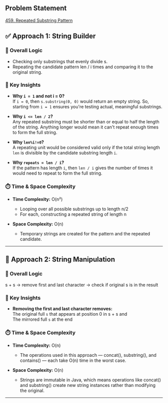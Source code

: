 ## Problem Statement
[459. Repeated Substring Pattern](https://leetcode.com/problems/repeated-substring-pattern/)  

## ✅ Approach 1: String Builder

### 🔁 Overall Logic
- Checking only substrings that evenly divide s.
- Repeating the candidate pattern len / i times and comparing it to the original string.

### 📌 Key Insights

- **Why `i = 1` and not i = 0?**  
  If `i = 0`, then `s.substring(0, 0)` would return an empty string. So, starting from `i = 1` ensures you're testing actual, meaningful substrings.

- **Why `i <= len / 2`?**  
  Any repeated substring must be shorter than or equal to half the length of the string.
  Anything longer would mean it can't repeat enough times to form the full string.

- **Why `len%i!=0`?**  
  A repeating unit would be considered valid only if the total string length `len` is divisible by the candidate substring length `i`.

- **Why `repeats = len / i`?**  
  If the pattern has length `i`, then `len / i` gives the number of times it would need to repeat to form the full string.

### ⏱️ Time & Space Complexity

- **Time Complexity:** O(n²)
  - Looping over all possible substrings up to length n/2
  - For each, constructing a repeated string of length n

- **Space Complexity:** O(n)  
  - Temporary strings are created for the pattern and the repeated candidate.

---

## 🧠 Approach 2: String Manipulation

### 🔁 Overall Logic
s + s → remove first and last character → check if original s is in the result

### 📌 Key Insights

- **Removing the first and last character removes:**  
  The original full `s` that appears at position 0 in s + s and   
  The mirrored full `s` at the end

### ⏱️ Time & Space Complexity

- **Time Complexity:** O(n)  
  - The operations used in this approach — concat(), substring(), and contains() — each take O(n) time in the worst case.  

- **Space Complexity:** O(n)  
  - Strings are immutable in Java, which means operations like concat() and substring() create new string instances rather than modifying the original.

---
